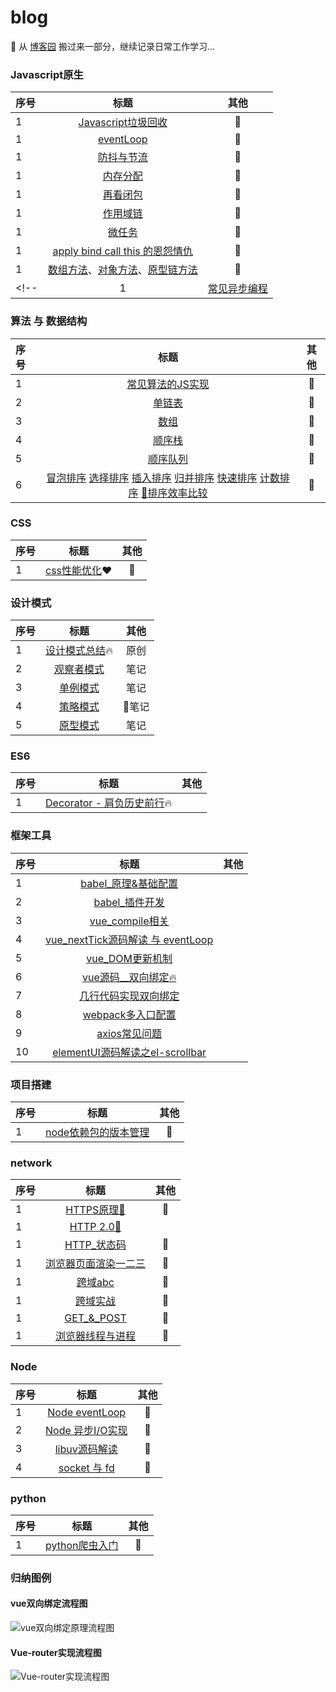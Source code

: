 # blog
🌈 从 [博客园](https://home.cnblogs.com/HXW-from-DJTU/) 搬过来一部分，继续记录日常工作学习...

### Javascript原生

| 序号 | 标题 | 其他 |
| :------| :------: | :------: |
| 1 | [Javascript垃圾回收](/JS/GC.md)| 📒 |
| 1 | [eventLoop](/JS/eventloop.md)| 📒 |
| 1 | [防抖与节流](/JS/debounce.md)| 📒 |
| 1 | [内存分配](/JS/memory_allocation.md)| 📒 |
| 1 | [再看闭包](/JS/closure.md)| 📒 |
| 1 | [作用域链](/JS/[[SCOPE]].md)| 📒 |
| 1 | [微任务](/JS/microTask.md)| 📒 |
| 1 | [apply bind call this 的恩怨情仇 ](/JS/apply_call_bind_this.md)  | 📒 |
| 1 | [数组方法](/JS/ARRAY_FUNC.md)、[对象方法](/JS/OOJECT_FUNC.md)、[原型链方法](/JS/JS_COMMON_FUNC.md)| 📒 |
<!-- | 1 | [常见异步编程](/JS/async_coding.md)| 📒 | -->

### 算法 与 数据结构
| 序号 | 标题 | 其他 |
| :------| :------: | :------: |
| 1 | [常见算法的JS实现](/algorithm/common.md/)| 📒 |
| 2 | [单链表](/algorithm/data_structure/linkedlist/)| 📒 |
| 3 | [数组](/algorithm/data_structure/array/)| 📒 |
| 4 | [顺序栈](/algorithm/data_structure/stack/)| 📒 |
| 5 | [顺序队列](/algorithm/data_structure/queue/)| 📒 |
| 6 | [冒泡排序](/algorithm/data_structure/sort/BubbleSort.js) [选择排序](/algorithm/data_structure/sort/SelectSort.js) [插入排序](/algorithm/data_structure/sort/InsertSort.js) [归并排序](/algorithm/data_structure/sort/MergeSort.js) [快速排序](/algorithm/data_structure/sort/QuickSort.js) [计数排序](/algorithm/data_structure/sort/CountSort.js) [🔅排序效率比较](/algorithm/data_structure/sort/index.js)| 📒 |

### CSS

| 序号 | 标题 | 其他 |
| :------| :------: | :------: |
| 1 | [css性能优化](/CSS/css_optimize.md)❤️| 📒 |

### 设计模式

| 序号 | 标题 | 其他 |
| :------| :------: | :------: |
| 1 | [设计模式总结](/design_mode/prototype.md):fire: | 原创 |
| 2 | [观察者模式](/design_mode/observer.md)  | 笔记 |
| 3 | [单例模式](/design_mode/singleton.md) | 笔记 |
| 4 | [策略模式](/design_mode/strategy.md)   | 笔记 |
| 5 | [原型模式](/design_mode/prototype.md)    | 笔记 |


### ES6
<!-- [es6 class](/network/ES6/es6_class.md)     
[类的继承](/network/ES6/es6_%E7%B1%BB%E7%9A%84%E7%BB%A7%E6%89%BF.md)     
[async 下的异步编程](/network/ES6/async_await_conding.md)    -->

| 序号 | 标题 | 其他 |
| :------| :------: | :------: |
| 1 | [Decorator - 肩负历史前行](/ES6/decorator.md):fire: |  |


### 框架工具
| 序号 | 标题 | 其他 |
| :------| :------: | :------: |
| 1 | [babel_原理&基础配置](./project_build/babel.md)  |  |
| 2 | [babel_插件开发](./project_build/babel_plugin_dev.md) |  |
| 3 | [vue_compile相关](/vue/vue_render.md)   |  |
| 4 | [vue_nextTick源码解读 与 eventLoop](./vue/nextTick.md)  |  |
| 5 | [vue_DOM更新机制](./vue/vue_dom_nextTick.md)  |  |
| 6 | [vue源码__双向绑定:fire:](./vue/Vue_twoway_binding.md)   |  |
| 7 | [几行代码实现双向绑定](/network/vue/vue%E5%8F%8C%E5%90%91%E7%BB%91%E5%AE%9A%E6%A8%A1%E6%8B%9F.md)    |  |
| 8 | [webpack多入口配置](./project_build/webpack/multi_entry.md)    |  |
| 9 | [axios常见问题](/network/vue/axios%E5%B8%B8%E8%A7%81%E9%97%AE%E9%A2%98.md)    |  |
| 10 | [elementUI源码解读之el-scrollbar](/network/elementUI/elementUI%E6%BA%90%E7%A0%81%E8%A7%A3%E8%AF%BB%E4%B9%8Bel-scrollbar.md)    |  |
 

<!-- [Vue组件数据流](/network/vue/Vue%E7%BB%84%E4%BB%B6%E6%95%B0%E6%8D%AE%E6%B5%81.md)      -->

### 项目搭建
  
| 序号 | 标题 | 其他 |
| :------| :------: | :------: |
| 1 | [node依赖包的版本管理](/project/node_module_manage.md)| 📒 |  

### network
| 序号 | 标题 | 其他 |
| :------| :------: | :------: |
| 1 | [HTTPS原理🔱](/network/http/https.md)| 📒 |
| 1 | [HTTP 2.0🔱](/network/http/http2.0.md)|  |
| 1 | [HTTP_状态码](/network/status_code.md)| 📒 |
| 1 | [浏览器页面渲染一二三](/network/how_browser_work.md)| 📒 |
| 1 | [跨域abc](/network/CORS.md)| 📒 |
| 1 | [跨域实战](/network/CORS_ON_WORK.md)| 📒 |
| 1 | [GET_&_POST](/JS/post_get.md)| 📒 |
| 1 | [浏览器线程与进程](/browser/JS_browser_thread.md)  | 📒 |

### Node
| 序号 | 标题 | 其他 |
| :------| :------: | :------: |
| 1 | [Node eventLoop](/node/core/eventloop_in_node.md) | 📒 |
| 2 | [Node 异步I/O实现](/node/core/node_io.md)| 📒 |
| 3 | [libuv源码解读](/node/core/libuv/libUV.md)| 📒 |
| 4 | [socket 与 fd](/network/socket.md)| 📒 |

### python
| 序号 | 标题 | 其他 |
| :------| :------: | :------: |
| 1 | [python爬虫入门](/python/python/crawler.md)| 📒 |  

### 归纳图例
#### vue双向绑定流程图
![vue双向绑定原理流程图](./vue/Vue_twoway_binding.png)


#### Vue-router实现流程图
![Vue-router实现流程图](./vue/vue-router/Vue-router.png)


